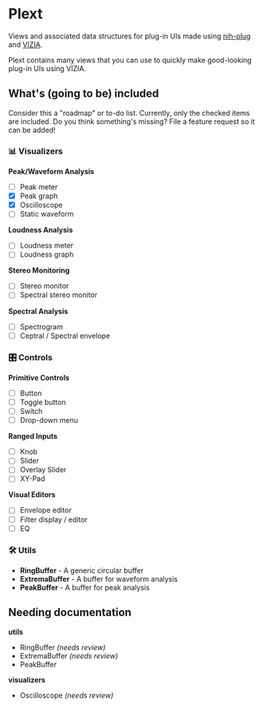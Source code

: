 # Plext

Views and associated data structures for plug-in UIs made using
[nih-plug](https://github.com/robbert-vdh/nih-plug) and
[VIZIA](https://github.com/vizia/vizia).

Plext contains many views that you can use to quickly make good-looking plug-in
UIs using VIZIA.

## What's (going to be) included

Consider this a "roadmap" or to-do list. Currently, only the checked items are
included. Do you think something's missing? File a feature request so it can be
added!

### 📊 Visualizers

**Peak/Waveform Analysis**
  - [ ] Peak meter
  - [x] Peak graph
  - [x] Oscilloscope
  - [ ] Static waveform

**Loudness Analysis**
  - [ ] Loudness meter
  - [ ] Loudness graph

**Stereo Monitoring**
  - [ ] Stereo monitor
  - [ ] Spectral stereo monitor

**Spectral Analysis**
  - [ ] Spectrogram
  - [ ] Ceptral / Spectral envelope

### 🎛️ Controls

**Primitive Controls**
  - [ ] Button
  - [ ] Toggle button
  - [ ] Switch
  - [ ] Drop-down menu

**Ranged Inputs**
  - [ ] Knob
  - [ ] Slider
  - [ ] Overlay Slider
  - [ ] XY-Pad

**Visual Editors**
  - [ ] Envelope editor
  - [ ] Filter display / editor
  - [ ] EQ

### 🛠️ Utils

- **RingBuffer** - A generic circular buffer
- **ExtremaBuffer** - A buffer for waveform analysis
- **PeakBuffer** - A buffer for peak analysis

## Needing documentation
**utils**
- RingBuffer *(needs review)*
- ExtremaBuffer *(needs review)*
- PeakBuffer

**visualizers**
- Oscilloscope *(needs review)*